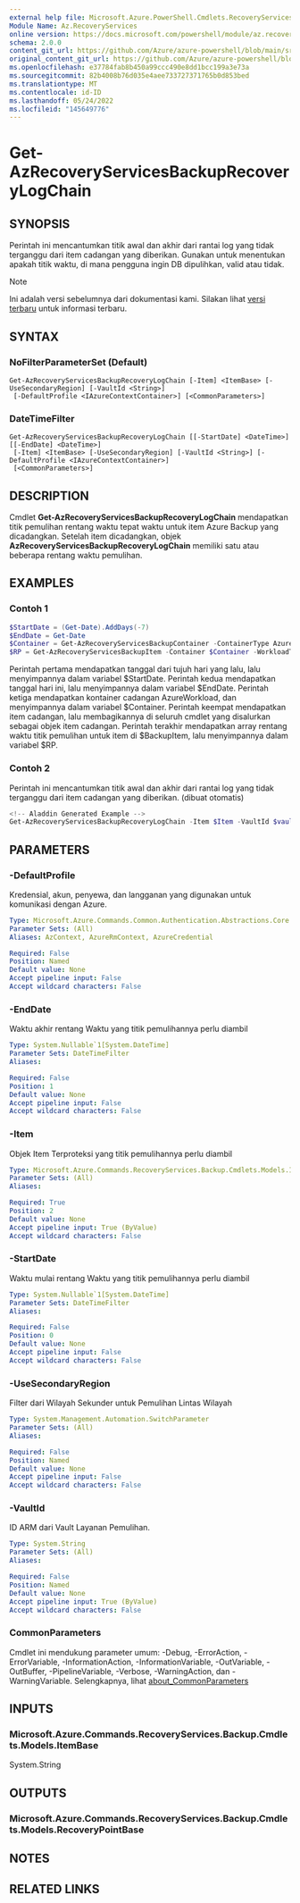 ```yaml
---
external help file: Microsoft.Azure.PowerShell.Cmdlets.RecoveryServices.Backup.dll-Help.xml
Module Name: Az.RecoveryServices
online version: https://docs.microsoft.com/powershell/module/az.recoveryservices/get-azrecoveryservicesbackuprecoverylogchain
schema: 2.0.0
content_git_url: https://github.com/Azure/azure-powershell/blob/main/src/RecoveryServices/RecoveryServices/help/Get-AzRecoveryServicesBackupRecoveryLogChain.md
original_content_git_url: https://github.com/Azure/azure-powershell/blob/main/src/RecoveryServices/RecoveryServices/help/Get-AzRecoveryServicesBackupRecoveryLogChain.md
ms.openlocfilehash: e37784fab8b450a99ccc490e8dd1bcc199a3e73a
ms.sourcegitcommit: 82b4008b76d035e4aee733727371765b0d853bed
ms.translationtype: MT
ms.contentlocale: id-ID
ms.lasthandoff: 05/24/2022
ms.locfileid: "145649776"
---
```

# Get-AzRecoveryServicesBackupRecoveryLogChain

## SYNOPSIS
Perintah ini mencantumkan titik awal dan akhir dari rantai log yang tidak terganggu dari item cadangan yang diberikan. Gunakan untuk menentukan apakah titik waktu, di mana pengguna ingin DB dipulihkan, valid atau tidak.

> [!NOTE]
>Ini adalah versi sebelumnya dari dokumentasi kami. Silakan lihat [versi terbaru](/powershell/module/az.recoveryservices/get-azrecoveryservicesbackuprecoverylogchain) untuk informasi terbaru.

## SYNTAX

### NoFilterParameterSet (Default)
```
Get-AzRecoveryServicesBackupRecoveryLogChain [-Item] <ItemBase> [-UseSecondaryRegion] [-VaultId <String>]
 [-DefaultProfile <IAzureContextContainer>] [<CommonParameters>]
```

### DateTimeFilter
```
Get-AzRecoveryServicesBackupRecoveryLogChain [[-StartDate] <DateTime>] [[-EndDate] <DateTime>]
 [-Item] <ItemBase> [-UseSecondaryRegion] [-VaultId <String>] [-DefaultProfile <IAzureContextContainer>]
 [<CommonParameters>]
```

## DESCRIPTION
Cmdlet **Get-AzRecoveryServicesBackupRecoveryLogChain** mendapatkan titik pemulihan rentang waktu tepat waktu untuk item Azure Backup yang dicadangkan.
Setelah item dicadangkan, objek **AzRecoveryServicesBackupRecoveryLogChain** memiliki satu atau beberapa rentang waktu pemulihan.

## EXAMPLES

### Contoh 1
```powershell
$StartDate = (Get-Date).AddDays(-7) 
$EndDate = Get-Date 
$Container = Get-AzRecoveryServicesBackupContainer -ContainerType AzureWorkload -Status Registered
$RP = Get-AzRecoveryServicesBackupItem -Container $Container -WorkloadType MSSQL | Get-AzRecoveryServicesBackupRecoveryLogChain -StartDate $Startdate.ToUniversalTime() -EndDate $Enddate.ToUniversalTime()
```

Perintah pertama mendapatkan tanggal dari tujuh hari yang lalu, lalu menyimpannya dalam variabel $StartDate.
Perintah kedua mendapatkan tanggal hari ini, lalu menyimpannya dalam variabel $EndDate.
Perintah ketiga mendapatkan kontainer cadangan AzureWorkload, dan menyimpannya dalam variabel $Container.
Perintah keempat mendapatkan item cadangan, lalu membagikannya di seluruh cmdlet yang disalurkan sebagai objek item cadangan.
Perintah terakhir mendapatkan array rentang waktu titik pemulihan untuk item di $BackupItem, lalu menyimpannya dalam variabel $RP.

### Contoh 2

Perintah ini mencantumkan titik awal dan akhir dari rantai log yang tidak terganggu dari item cadangan yang diberikan. (dibuat otomatis)

```powershell
<!-- Aladdin Generated Example --> 
Get-AzRecoveryServicesBackupRecoveryLogChain -Item $Item -VaultId $vault.ID
```

## PARAMETERS

### -DefaultProfile
Kredensial, akun, penyewa, dan langganan yang digunakan untuk komunikasi dengan Azure.

```yaml
Type: Microsoft.Azure.Commands.Common.Authentication.Abstractions.Core.IAzureContextContainer
Parameter Sets: (All)
Aliases: AzContext, AzureRmContext, AzureCredential

Required: False
Position: Named
Default value: None
Accept pipeline input: False
Accept wildcard characters: False
```

### -EndDate
Waktu akhir rentang Waktu yang titik pemulihannya perlu diambil

```yaml
Type: System.Nullable`1[System.DateTime]
Parameter Sets: DateTimeFilter
Aliases:

Required: False
Position: 1
Default value: None
Accept pipeline input: False
Accept wildcard characters: False
```

### -Item
Objek Item Terproteksi yang titik pemulihannya perlu diambil

```yaml
Type: Microsoft.Azure.Commands.RecoveryServices.Backup.Cmdlets.Models.ItemBase
Parameter Sets: (All)
Aliases:

Required: True
Position: 2
Default value: None
Accept pipeline input: True (ByValue)
Accept wildcard characters: False
```

### -StartDate
Waktu mulai rentang Waktu yang titik pemulihannya perlu diambil

```yaml
Type: System.Nullable`1[System.DateTime]
Parameter Sets: DateTimeFilter
Aliases:

Required: False
Position: 0
Default value: None
Accept pipeline input: False
Accept wildcard characters: False
```

### -UseSecondaryRegion
Filter dari Wilayah Sekunder untuk Pemulihan Lintas Wilayah

```yaml
Type: System.Management.Automation.SwitchParameter
Parameter Sets: (All)
Aliases:

Required: False
Position: Named
Default value: None
Accept pipeline input: False
Accept wildcard characters: False
```

### -VaultId
ID ARM dari Vault Layanan Pemulihan.

```yaml
Type: System.String
Parameter Sets: (All)
Aliases:

Required: False
Position: Named
Default value: None
Accept pipeline input: True (ByValue)
Accept wildcard characters: False
```

### CommonParameters
Cmdlet ini mendukung parameter umum: -Debug, -ErrorAction, -ErrorVariable, -InformationAction, -InformationVariable, -OutVariable, -OutBuffer, -PipelineVariable, -Verbose, -WarningAction, dan -WarningVariable. Selengkapnya, lihat [about_CommonParameters](http://go.microsoft.com/fwlink/?LinkID=113216)

## INPUTS

### Microsoft.Azure.Commands.RecoveryServices.Backup.Cmdlets.Models.ItemBase
System.String

## OUTPUTS

### Microsoft.Azure.Commands.RecoveryServices.Backup.Cmdlets.Models.RecoveryPointBase

## NOTES

## RELATED LINKS
